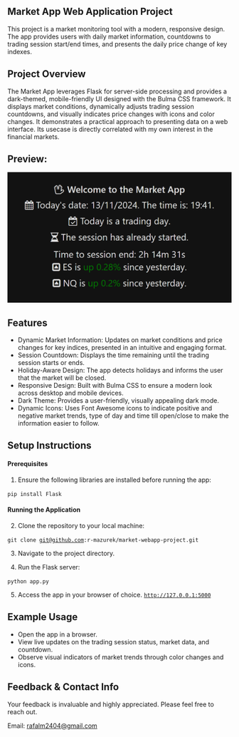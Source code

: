 ## Market App Web Application Project

This project is a market monitoring tool with a modern, responsive design. The app provides users with daily market information, countdowns to trading session start/end times, and presents the daily price change of key indexes.

## Project Overview

The Market App leverages Flask for server-side processing and provides a dark-themed, mobile-friendly UI designed with the Bulma CSS framework. It displays market conditions, dynamically adjusts trading session countdowns, and visually indicates price changes with icons and color changes. It demonstrates a practical approach to presenting data on a web interface. Its usecase is directly correlated with my own interest in the financial markets.

## Preview:
![screenshot](project_photos/project_photo_main.png)

## Features

* Dynamic Market Information: Updates on market conditions and price changes for key indices, presented in an intuitive and engaging format.
* Session Countdown: Displays the time remaining until the trading session starts or ends.
* Holiday-Aware Design: The app detects holidays and informs the user that the market will be closed.
* Responsive Design: Built with Bulma CSS to ensure a modern look across desktop and mobile devices.
* Dark Theme: Provides a user-friendly, visually appealing dark mode.
* Dynamic Icons: Uses Font Awesome icons to indicate positive and negative market trends, type of day and time till open/close to make the information easier to follow.

## Setup Instructions

#### Prerequisites

1. Ensure the following libraries are installed before running the app:

<code>pip install Flask</code>

#### Running the Application

2. Clone the repository to your local machine:

<code>git clone git@github.com:r-mazurek/market-webapp-project.git</code>

3. Navigate to the project directory.

4. Run the Flask server:

<code>python app.py</code>

5. Access the app in your browser of choice.
<code>http://127.0.0.1:5000</code>

## Example Usage
- Open the app in a browser.
- View live updates on the trading session status, market data, and countdown.
- Observe visual indicators of market trends through color changes and icons.

## Feedback & Contact Info
Your feedback is invaluable and highly appreciated. Please feel free to reach out.

Email: rafalm2404@gmail.com
